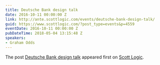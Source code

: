 ```yaml
---
title: Deutsche Bank design talk
date: 2016-10-11 00:00:00 Z
link: http://ante.scottlogic.com/events/deutsche-bank-design-talk/
guid: https://www.scottlogic.com/?post_type=events&p=4559
eventDate: 2016-10-11 00:00:00 Z
pubDateTime: 2018-05-04 13:15:48 Z
speakers:
- Graham Odds
---
```


<p>The post <a rel="nofollow" href="http://ante.scottlogic.com/events/deutsche-bank-design-talk/">Deutsche Bank design talk</a> appeared first on <a rel="nofollow" href="http://ante.scottlogic.com">Scott Logic</a>.</p>